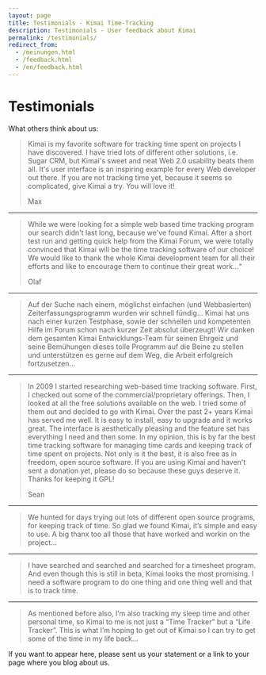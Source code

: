 ```yaml
---
layout: page
title: Testimonials - Kimai Time-Tracking
description: Testimonials - User feedback about Kimai
permalink: /testimonials/
redirect_from:
  - /meinungen.html
  - /feedback.html
  - /en/feedback.html
---
```


# Testimonials

What others think about us:

>Kimai is my favorite software for tracking time spent on projects I have discovered. I have tried lots of different other solutions, i.e. Sugar CRM, but Kimai's sweet and neat Web 2.0 usability beats them all. It's user interface is an inspiring example for every Web developer out there.  If you are not tracking time yet, because it seems so complicated, give Kimai a try. You will love it!
>
>Max

* * *

>While we were looking for a simple web based time tracking program our search didn't last long, because we've found Kimai. After a short test run and getting quick help from the Kimai Forum, we were totally convinced that Kimai will be the time tracking software of our choice! We would like to thank the whole Kimai development team for all their efforts and like to encourage them to continue their great work...“
>
>Olaf

* * *

>Auf der Suche nach einem, möglichst einfachen (und Webbasierten) Zeiterfassungsprogramm wurden wir schnell fündig... Kimai hat uns nach einer kurzen Testphase, sowie der schnellen und kompetenten Hilfe im Forum schon nach kurzer Zeit absolut überzeugt! Wir danken dem gesamten Kimai Entwicklungs-Team für seinen Ehrgeiz und seine Bemühungen dieses tolle Programm auf die Beine zu stellen und unterstützen es gerne auf dem Weg, die Arbeit erfolgreich fortzusetzen...

* * *

>In 2009 I  started researching web-based time tracking software. First, I checked out  some of the commercial/proprietary offerings. Then, I looked at all the free  solutions available on the web. I tried some of them out and decided to go  with Kimai. Over the past 2+ years Kimai has served me well. It is easy to  install, easy to upgrade and it works great. The interface is aesthetically  pleasing and the feature set has everything I need and then some. In my  opinion, this is by far the best time tracking software for managing time  cards and keeping track of time spent on projects. Not only is it the best, it  is also free as in freedom, open source software. If you are using Kimai and  haven't sent a donation yet, please do so because these guys deserve it.  Thanks for keeping it GPL!
>
>Sean

* * *

>We hunted for days trying out lots of different open source programs, for keeping track of time. So glad we found Kimai, it’s simple and easy to use. A big thanx too all those that have worked and workin on the project…

* * *

>I have searched and searched and searched for a timesheet program. And even though this is still in beta, Kimai looks the most promising. I need a software program to do one thing and one thing well and that is to track time.

* * *

>As mentioned before also, I’m also tracking my sleep time and other personal time, so Kimai to me is not just a “Time Tracker” but a “Life Tracker”. This is what I’m hoping to get out of Kimai so I can try to get some of the time in my life back…

If you want to appear here, please sent us your statement or a link to your page where you blog about us.  